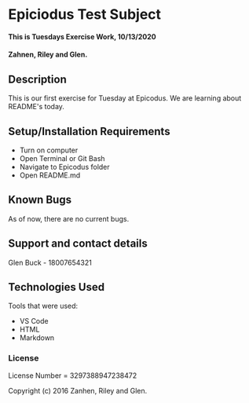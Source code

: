 # Epiciodus Test Subject

#### This is Tuesdays Exercise Work, 10/13/2020

#### Zahnen, Riley and Glen.

## Description

This is our first exercise for Tuesday at Epicodus. We are learning about README's today.

## Setup/Installation Requirements

* Turn on computer
* Open Terminal or Git Bash
* Navigate to Epicodus folder
* Open README.md




## Known Bugs

As of now, there are no current bugs.

## Support and contact details
Glen Buck - 18007654321

## Technologies Used

Tools that were used:

* VS Code
* HTML
* Markdown

### License

License Number = 3297388947238472

Copyright (c) 2016 Zanhen, Riley and Glen.